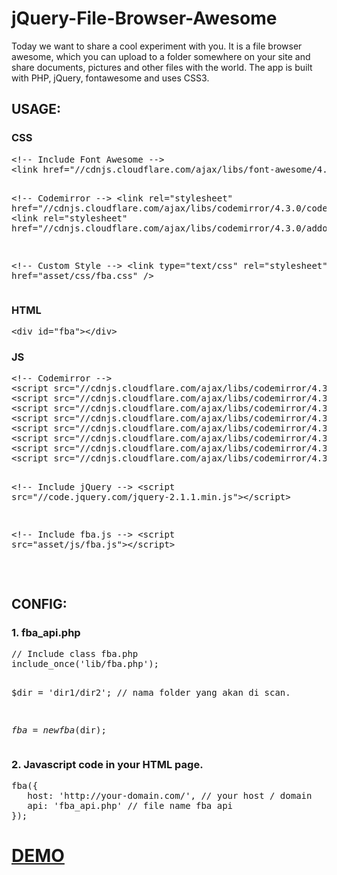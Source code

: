 jQuery-File-Browser-Awesome
===========================
<p>Today we want to share a cool experiment with you. It is a file browser awesome, which you can upload to a folder somewhere on your site and share documents, pictures and other files with the world. The app is built with PHP, jQuery, fontawesome and uses CSS3.</p>

<h2>USAGE:</h2>
<h3>CSS</h3>
<pre>
&lt;!-- Include Font Awesome --&gt;
&lt;link href="//cdnjs.cloudflare.com/ajax/libs/font-awesome/4.1.0/css/font-awesome.min.css" rel="stylesheet"&gt;
        
&lt;!-- Codemirror --&gt;
&lt;link rel="stylesheet" href="//cdnjs.cloudflare.com/ajax/libs/codemirror/4.3.0/codemirror.min.css"&gt;
&lt;link rel="stylesheet" href="//cdnjs.cloudflare.com/ajax/libs/codemirror/4.3.0/addon/dialog/dialog.min.css"&gt;
        
&lt;!-- Custom Style --&gt;
&lt;link type="text/css" rel="stylesheet" href="asset/css/fba.css" /&gt;
</pre>
<h3>HTML</h3>
<pre>
&lt;div id="fba"&gt;&lt;/div&gt;
</pre>
<h3>JS</h3>
<pre>
&lt;!-- Codemirror --&gt;
&lt;script src="//cdnjs.cloudflare.com/ajax/libs/codemirror/4.3.0/codemirror.min.js"&gt;&lt;/script&gt;
&lt;script src="//cdnjs.cloudflare.com/ajax/libs/codemirror/4.3.0/mode/xml/xml.min.js"&gt;&lt;/script&gt;
&lt;script src="//cdnjs.cloudflare.com/ajax/libs/codemirror/4.3.0/mode/javascript/javascript.min.js"&gt;&lt;/script&gt;
&lt;script src="//cdnjs.cloudflare.com/ajax/libs/codemirror/4.3.0/mode/css/css.min.js"&gt;&lt;/script&gt;
&lt;script src="//cdnjs.cloudflare.com/ajax/libs/codemirror/4.3.0/mode/htmlmixed/htmlmixed.min.js"&gt;&lt;/script&gt;
&lt;script src="//cdnjs.cloudflare.com/ajax/libs/codemirror/4.3.0/addon/dialog/dialog.min.js"&gt;&lt;/script&gt;
&lt;script src="//cdnjs.cloudflare.com/ajax/libs/codemirror/4.3.0/addon/search/searchcursor.min.js"&gt;&lt;/script&gt;
&lt;script src="//cdnjs.cloudflare.com/ajax/libs/codemirror/4.3.0/addon/search/search.min.js"&gt;&lt;/script&gt;
        
&lt;!-- Include jQuery --&gt;
&lt;script src="//code.jquery.com/jquery-2.1.1.min.js"&gt;&lt;/script&gt;
        
&lt;!-- Include fba.js --&gt;
&lt;script src="asset/js/fba.js"&gt;&lt;/script&gt;
</pre>
<br>
<h2>CONFIG:</h2>
<h3>1. fba_api.php</h3>
<pre>
// Include class fba.php
include_once('lib/fba.php');

$dir = 'dir1/dir2'; // nama folder yang akan di scan.

$fba =  new fba($dir);
</pre>

<h3>2. Javascript code in your HTML page.</h3>
<pre>
fba({
   host: 'http://your-domain.com/', // your host / domain
   api: 'fba_api.php' // file name fba api
});
</pre>

<h1><a href="http://ibacor.com/file" target="_blank">DEMO</a></h1>
